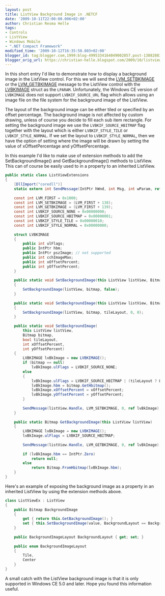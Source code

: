 ```yaml
---
layout: post
title: ListView Background Image in .NETCF
date: '2009-10-11T22:00:00.006+02:00'
author: Christian Resma Helle
tags:
- Controls
- ListView
- Windows Mobile
- ".NET Compact Framework"
modified_time: '2009-10-12T16:35:50.803+02:00'
blogger_id: tag:blogger.com,1999:blog-4995334164049002857.post-138828835341635689
blogger_orig_url: https://christian-helle.blogspot.com/2009/10/listview-background-image.html
---
```


In this short entry I'd like to demonstrate how to display a background image in the ListView control. For this we will send the [LVM_SETBKIMAGE](http://msdn.microsoft.com/en-us/library/aa453514.aspx) or the [LVM_GETBKIMAGE](http://msdn.microsoft.com/en-us/library/aa453498.aspx) message to the ListView control with the [LVBKIMAGE](http://msdn.microsoft.com/en-us/library/aa453422.aspx) struct as the `LPARAM`. Unfortunately, the Windows CE version of `LVBKIMAGE` does not support `LVBKIF_SOURCE_URL` flag which allows using an image file on the file system for the background image of the ListView.  
  
The layout of the background image can be either tiled or specified by an offset percentage. The background image is not affected by custom drawing, unless of course you decide to fill each sub item rectangle. For setting the background image we use the `LVBKIF_SOURCE_HBITMAP` flag together with the layout which is either `LVBKIF_STYLE_TILE` or `LVBKIF_STYLE_NORMAL`. If we set the layout to `LVBKIF_STYLE_NORMAL`, then we have the option of setting where the image will be drawn by setting the value of xOffsetPercentage and yOffsetPercentage.  
  
In this example I'd like to make use of extension methods to add the SetBackgroundImage() and GetBackgroundImage() methods to ListView. This can of course be easily used to in a property to an inherited ListView. 

```csharp
public static class ListViewExtensions
{
    [DllImport("coredll")]
    static extern int SendMessage(IntPtr hWnd, int Msg, int wParam, ref LVBKIMAGE lParam);
 
    const int LVM_FIRST = 0x1000;
    const int LVM_SETBKIMAGE = (LVM_FIRST + 138);
    const int LVM_GETBKIMAGE = (LVM_FIRST + 139);
    const int LVBKIF_SOURCE_NONE = 0x00000000;
    const int LVBKIF_SOURCE_HBITMAP = 0x00000001;
    const int LVBKIF_STYLE_TILE = 0x00000010;
    const int LVBKIF_STYLE_NORMAL = 0x00000000;
 
    struct LVBKIMAGE
    {
        public int ulFlags;
        public IntPtr hbm;
        public IntPtr pszImage; // not supported
        public int cchImageMax;
        public int xOffsetPercent;
        public int yOffsetPercent;
    }
 
    public static void SetBackgroundImage(this ListView listView, Bitmap bitmap)
    {
        SetBackgroundImage(listView, bitmap, false);
    }
 
    public static void SetBackgroundImage(this ListView listView, Bitmap bitmap, bool tileLayout)
    {
        SetBackgroundImage(listView, bitmap, tileLayout, 0, 0);
    }
 
    public static void SetBackgroundImage(
        this ListView listView,
        Bitmap bitmap,
        bool tileLayout,
        int xOffsetPercent,
        int yOffsetPercent)
    {
        LVBKIMAGE lvBkImage = new LVBKIMAGE();
        if (bitmap == null)
            lvBkImage.ulFlags = LVBKIF_SOURCE_NONE;
        else
        {
            lvBkImage.ulFlags = LVBKIF_SOURCE_HBITMAP | (tileLayout ? LVBKIF_STYLE_TILE : LVBKIF_STYLE_NORMAL);
            lvBkImage.hbm = bitmap.GetHbitmap();
            lvBkImage.xOffsetPercent = xOffsetPercent;
            lvBkImage.yOffsetPercent = yOffsetPercent;
        }
 
        SendMessage(listView.Handle, LVM_SETBKIMAGE, 0, ref lvBkImage);
    }
 
    public static Bitmap GetBackgroundImage(this ListView listView)
    {
        LVBKIMAGE lvBkImage = new LVBKIMAGE();
        lvBkImage.ulFlags = LVBKIF_SOURCE_HBITMAP;
 
        SendMessage(listView.Handle, LVM_GETBKIMAGE, 0, ref lvBkImage);
 
        if (lvBkImage.hbm == IntPtr.Zero)
            return null;
        else
            return Bitmap.FromHbitmap(lvBkImage.hbm);
    }
}
```

Here's an example of exposing the background image as a property in an inherited ListView by using the extension methods above.

```csharp
class ListViewEx : ListView
{
    public Bitmap BackgroundImage
    {
        get { return this.GetBackgroundImage(); }
        set { this.SetBackgroundImage(value, BackgroundLayout == BackgroundImageLayout.Tile); }
    }
 
    public BackgroundImageLayout BackgroundLayout { get; set; }
 
    public enum BackgroundImageLayout
    {
        Tile,
        Center
    }
}
```

A small catch with the ListView background image is that it is only supported in Windows CE 5.0 and later. Hope you found this information useful.